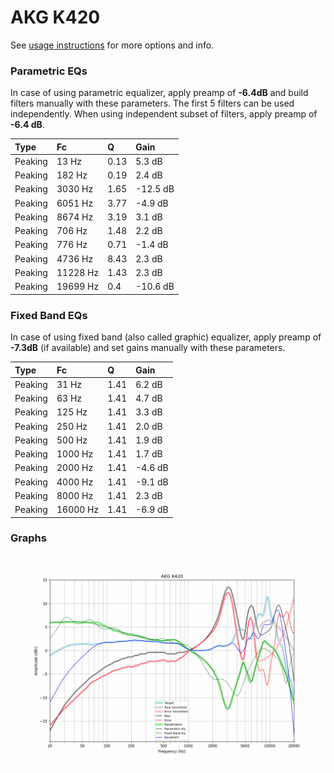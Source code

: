 # AKG K420
See [usage instructions](https://github.com/jaakkopasanen/AutoEq#usage) for more options and info.

### Parametric EQs
In case of using parametric equalizer, apply preamp of **-6.4dB** and build filters manually
with these parameters. The first 5 filters can be used independently.
When using independent subset of filters, apply preamp of **-6.4 dB**.

| Type    | Fc       |    Q | Gain     |
|:--------|:---------|:-----|:---------|
| Peaking | 13 Hz    | 0.13 | 5.3 dB   |
| Peaking | 182 Hz   | 0.19 | 2.4 dB   |
| Peaking | 3030 Hz  | 1.65 | -12.5 dB |
| Peaking | 6051 Hz  | 3.77 | -4.9 dB  |
| Peaking | 8674 Hz  | 3.19 | 3.1 dB   |
| Peaking | 706 Hz   | 1.48 | 2.2 dB   |
| Peaking | 776 Hz   | 0.71 | -1.4 dB  |
| Peaking | 4736 Hz  | 8.43 | 2.3 dB   |
| Peaking | 11228 Hz | 1.43 | 2.3 dB   |
| Peaking | 19699 Hz | 0.4  | -10.6 dB |

### Fixed Band EQs
In case of using fixed band (also called graphic) equalizer, apply preamp of **-7.3dB**
(if available) and set gains manually with these parameters.

| Type    | Fc       |    Q | Gain    |
|:--------|:---------|:-----|:--------|
| Peaking | 31 Hz    | 1.41 | 6.2 dB  |
| Peaking | 63 Hz    | 1.41 | 4.7 dB  |
| Peaking | 125 Hz   | 1.41 | 3.3 dB  |
| Peaking | 250 Hz   | 1.41 | 2.0 dB  |
| Peaking | 500 Hz   | 1.41 | 1.9 dB  |
| Peaking | 1000 Hz  | 1.41 | 1.7 dB  |
| Peaking | 2000 Hz  | 1.41 | -4.6 dB |
| Peaking | 4000 Hz  | 1.41 | -9.1 dB |
| Peaking | 8000 Hz  | 1.41 | 2.3 dB  |
| Peaking | 16000 Hz | 1.41 | -6.9 dB |

### Graphs
![](./AKG%20K420.png)